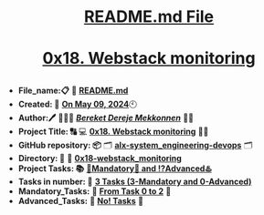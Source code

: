 <H1 align="center", height="1500"> <ins> README.md File </ins> </H1>
<H1 align="center"> <ins> 0x18. Webstack monitoring</ins> </H1>

##

* **File_name:📋** 📖 [**README.md**](https://github.com/BekiHabesha/alx-system_engineering-devops/blob/master/0x18-webstack_monitoring/README.md)
* **Created: 📅** <ins>**On May 09, 2024**</ins>🕙
* **Author:🖊️** 👨🏻‍💻 [***Bereket Dereje Mekkonnen***](https://intranet.alxswe.com/users/BereketDerejeMekonnen) 🧑‍💻
* **Project Title: 🔠**  💻 [**0x18. Webstack monitoring**](https://intranet.alxswe.com/projects/281) 📝🔡
* **GitHub repository: 📦** 🗂 [**alx-system_engineering-devops**](https://github.com/BekiHabesha/alx-system_engineering-devops) 🗂
* **Directory: 💼** 📂 [**0x18-webstack_monitoring**](https://github.com/BekiHabesha/alx-system_engineering-devops/tree/master/0x18-webstack_monitoring)
* **Project Tasks: 📚** <ins>**💯Mandatory💯 and ⁉️Advanced♨️**</ins>
* **Tasks in number: 🔢** <ins>**3 Tasks (3-Mandatory and 0-Advanced)**</ins>
* **Mandatory_Tasks:** 💯 <ins>**From Task 0 to 2**</ins> 💯
* **Advanced_Tasks:** 💯 <ins>**No! Tasks**</ins> 💯

###
